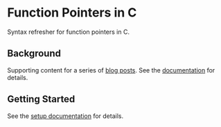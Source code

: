 # Function Pointers in C

Syntax refresher for function pointers in C.

## Background

Supporting content for a series of [blog posts](https://blog.kevinwmatthews.com/tags/#function-pointers).
See the [documentation](https://kevinwmatthews.github.io/c-function_pointers/) for details.

## Getting Started

See the [setup documentation](https://kevinwmatthews.github.io/c-function_pointers/setup.html) for details.
